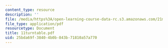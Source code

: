 ```yaml
---
content_type: resource
description: ''
file: /media/https%3A/open-learning-course-data-rc.s3.amazonaws.com/21m-735-technical-design-scenery-mechanisms-and-special-effects-spring-2004/25bda69f38404b0b843b71810a57a770_11turntable.pdf
file_type: application/pdf
resourcetype: Document
title: 11turntable.pdf
uid: 25bda69f-3840-4b0b-843b-71810a57a770
---
```

